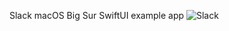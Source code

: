 Slack macOS Big Sur SwiftUI example app
![Slack](https://user-images.githubusercontent.com/110813/88483208-5df7ee80-cf34-11ea-946d-af2f127daa73.png)
